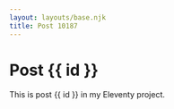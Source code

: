 ```yaml
---
layout: layouts/base.njk
title: Post 10187
---
```


# Post {{ id }}

This is post {{ id }} in my Eleventy project.
